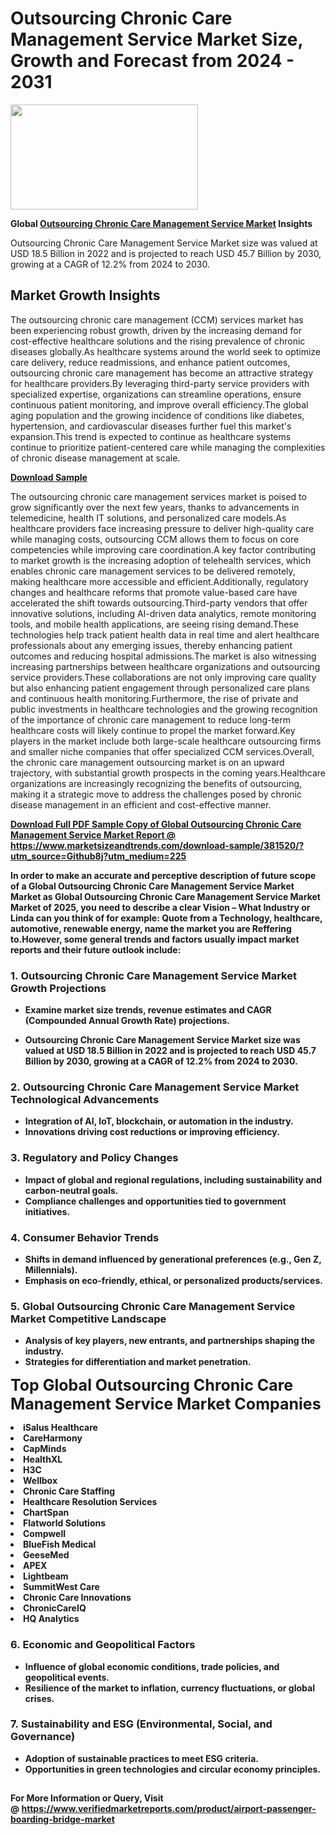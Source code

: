 <H1>Outsourcing Chronic Care Management Service Market Size, Growth and Forecast from 2024 - 2031</H1><img class="aligncenter size-medium wp-image-584254" src="https://thirdeyenews.in/wp-content/uploads/2024/09/Global-Market-Research-300x168.jpeg" alt="" width="300" height="168" /><p><strong>Global&nbsp;<a href="https://www.marketsizeandtrends.com/download-sample/381520/?utm_source=Github8j?utm_medium=225">Outsourcing Chronic Care Management Service Market</a> Insights</strong></p><p>Outsourcing Chronic Care Management Service Market size was valued at USD 18.5 Billion in 2022 and is projected to reach USD 45.7 Billion by 2030, growing at a CAGR of 12.2% from 2024 to 2030.</p><p><h2>Market Growth Insights</h2> <p>The outsourcing chronic care management (CCM) services market has been experiencing robust growth, driven by the increasing demand for cost-effective healthcare solutions and the rising prevalence of chronic diseases globally.As healthcare systems around the world seek to optimize care delivery, reduce readmissions, and enhance patient outcomes, outsourcing chronic care management has become an attractive strategy for healthcare providers.By leveraging third-party service providers with specialized expertise, organizations can streamline operations, ensure continuous patient monitoring, and improve overall efficiency.The global aging population and the growing incidence of conditions like diabetes, hypertension, and cardiovascular diseases further fuel this market's expansion.This trend is expected to continue as healthcare systems continue to prioritize patient-centered care while managing the complexities of chronic disease management at scale.</p> <p><strong><a href="#">Download Sample</a></strong></p> <p>The outsourcing chronic care management services market is poised to grow significantly over the next few years, thanks to advancements in telemedicine, health IT solutions, and personalized care models.As healthcare providers face increasing pressure to deliver high-quality care while managing costs, outsourcing CCM allows them to focus on core competencies while improving care coordination.A key factor contributing to market growth is the increasing adoption of telehealth services, which enables chronic care management services to be delivered remotely, making healthcare more accessible and efficient.Additionally, regulatory changes and healthcare reforms that promote value-based care have accelerated the shift towards outsourcing.Third-party vendors that offer innovative solutions, including AI-driven data analytics, remote monitoring tools, and mobile health applications, are seeing rising demand.These technologies help track patient health data in real time and alert healthcare professionals about any emerging issues, thereby enhancing patient outcomes and reducing hospital admissions.The market is also witnessing increasing partnerships between healthcare organizations and outsourcing service providers.These collaborations are not only improving care quality but also enhancing patient engagement through personalized care plans and continuous health monitoring.Furthermore, the rise of private and public investments in healthcare technologies and the growing recognition of the importance of chronic care management to reduce long-term healthcare costs will likely continue to propel the market forward.Key players in the market include both large-scale healthcare outsourcing firms and smaller niche companies that offer specialized CCM services.Overall, the chronic care management outsourcing market is on an upward trajectory, with substantial growth prospects in the coming years.Healthcare organizations are increasingly recognizing the benefits of outsourcing, making it a strategic move to address the challenges posed by chronic disease management in an efficient and cost-effective manner.</p> <p><strong><a href="#"></p><p><span class=""><strong>Download Full PDF Sample Copy of Global Outsourcing Chronic Care Management Service Market Report</strong> @ <a href="https://www.marketsizeandtrends.com/download-sample/381520/?utm_source=Github8j?utm_medium=225" target="_blank">https://www.marketsizeandtrends.com/download-sample/381520/?utm_source=Github8j?utm_medium=225</a></span></p><p>In order to make an accurate and perceptive description of future scope of a Global&nbsp;Outsourcing Chronic Care Management Service Market Market as Global&nbsp;Outsourcing Chronic Care Management Service Market Market of 2025, you need to describe a clear Vision &ndash; What Industry or Linda can you think of for example: Quote from a Technology, healthcare, automotive, renewable energy, name the market you are Reffering to.However, some general trends and factors usually impact market reports and their future outlook include:</p><h3>1.&nbsp;<strong>Outsourcing Chronic Care Management Service Market Growth Projections</strong></h3><ul><li>Examine market size trends, revenue estimates and CAGR (Compounded Annual Growth Rate) projections.</li><li><p>Outsourcing Chronic Care Management Service Market size was valued at USD 18.5 Billion in 2022 and is projected to reach USD 45.7 Billion by 2030, growing at a CAGR of 12.2% from 2024 to 2030.</p></li></ul><h3>2.&nbsp;<strong>Outsourcing Chronic Care Management Service Market Technological Advancements</strong></h3><ul><li>Integration of AI, IoT, blockchain, or automation in the industry.</li><li>Innovations driving cost reductions or improving efficiency.</li></ul><h3>3.&nbsp;<strong>Regulatory and Policy Changes</strong></h3><ul><li>Impact of global and regional regulations, including sustainability and carbon-neutral goals.</li><li>Compliance challenges and opportunities tied to government initiatives.</li></ul><h3>4.&nbsp;<strong>Consumer Behavior Trends</strong></h3><ul><li>Shifts in demand influenced by generational preferences (e.g., Gen Z, Millennials).</li><li>Emphasis on eco-friendly, ethical, or personalized products/services.</li></ul><h3>5.&nbsp;<strong>Global Outsourcing Chronic Care Management Service Market Competitive Landscape</strong></h3><ul><li>Analysis of key players, new entrants, and partnerships shaping the industry.</li><li>Strategies for differentiation and market penetration.</li></ul><p data-pm-slice="1 1 []"><span style="color: inherit; font-family: inherit; font-size: 25px;">Top Global Outsourcing Chronic Care Management Service Market Companies</span></p><div class="" data-test-id=""><p><li>iSalus Healthcare</li><li> CareHarmony</li><li> CapMinds</li><li> HealthXL</li><li> H3C</li><li> Wellbox</li><li> Chronic Care Staffing</li><li> Healthcare Resolution Services</li><li> ChartSpan</li><li> Flatworld Solutions</li><li> Compwell</li><li> BlueFish Medical</li><li> GeeseMed</li><li> APEX</li><li> Lightbeam</li><li> SummitWest Care</li><li> Chronic Care Innovations</li><li> ChronicCareIQ</li><li> HQ Analytics</li></p></div><h3>6.&nbsp;<strong>Economic and Geopolitical Factors</strong></h3><ul><li>Influence of global economic conditions, trade policies, and geopolitical events.</li><li>Resilience of the market to inflation, currency fluctuations, or global crises.</li></ul><h3>7.&nbsp;<strong>Sustainability and ESG (Environmental, Social, and Governance)</strong></h3><ul><li>Adoption of sustainable practices to meet ESG criteria.</li><li>Opportunities in green technologies and circular economy principles.</li></ul><h2><strong style="font-size: 14px;">For More Information or Query, Visit @&nbsp;</strong><a style="background-color: #ffffff; font-size: 14px;" href="https://www.marketsizeandtrends.com/report/outsourcing-chronic-care-management-service-market/" target="_blank">https://www.verifiedmarketreports.com/product/airport-passenger-boarding-bridge-market</a></h2>